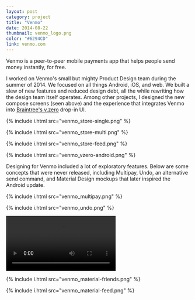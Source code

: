 ```yaml
---
layout: post
category: project
title: "Venmo"
date: 2014-08-22
thumbnail: venmo_logo.png
color: "#6294CD"
link: venmo.com
---
```


Venmo is a peer-to-peer mobile payments app that helps people send money instantly, for free.

<p>I worked on Venmo's small but mighty Product Design team during the summer of 2014. We focused on all things Android, iOS, and web. We built a slew of new features and reduced design debt, all the while rewriting how the design team itself operates. Among other projects, I designed the new compose screens (seen above) and the experience that integrates Venmo into <a href="https://www.braintreepayments.com/v.zero">Braintree's v.zero</a> drop-in UI.</p>

{% include i.html src="venmo_store-single.png" %}

{% include i.html src="venmo_store-multi.png" %}

{% include i.html src="venmo_store-feed.png" %}

{% include i.html src="venmo_vzero-android.png" %}

Designing for Venmo included a lot of exploratory features. Below are some concepts that were never released, including Multipay, Undo, an alternative send command, and Material Design mockups that later inspired the Android update.

{% include i.html src="venmo_multipay.png" %}

{% include i.html src="venmo_undo.png" %}

<div class="embed-container">
  <video class="shadow" autoplay loop>
    <source src="/img/venmo/venmo_slider.webm" type="video/webm">
  </video>
</div>

{% include i.html src="venmo_material-friends.png" %}

{% include i.html src="venmo_material-feed.png" %}
